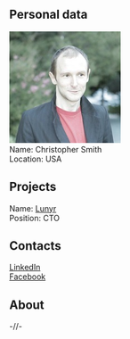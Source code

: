 ## Personal data
![christopher smith photo](photo/christopher_smith.jpg)  
Name:   Christopher Smith  
Location: USA  
## Projects 
Name: [Lunyr](../projects/lunyr.md)  
Position: CTO   
## Contacts
[LinkedIn](https://www.linkedin.com/in/christophersmith1024/)  
[Facebook](https://www.facebook.com/profile.php?id=100009488604335&ref=br_rs)
## About
-//-
